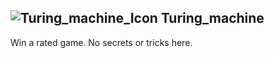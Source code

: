 ## ![Turing_machine_Icon](https://raw.githubusercontent.com/1IlIl/wikidata/main/achievement_icons/Turing_machine.png) Turing_machine





Win a rated game. No secrets or tricks here.

